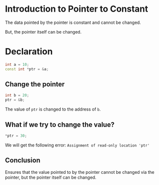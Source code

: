 # Introduction to Pointer to Constant

The data pointed by the pointer is constant and cannot be changed.

But, the pointer itself can be changed.

# Declaration

```cpp
int a = 10;
const int *ptr = &a;
```

## Change the pointer

```cpp
int b = 20;
ptr = &b;
```

The value of `ptr` is changed to the address of `b`.

## What if we try to change the value?

```cpp
*ptr = 30;
```

We will get the following error:
`Assignment of read-only location 'ptr'`

## Conclusion

Ensures that the value pointed to by the pointer cannot be changed via the pointer, but the pointer itself can be changed.
